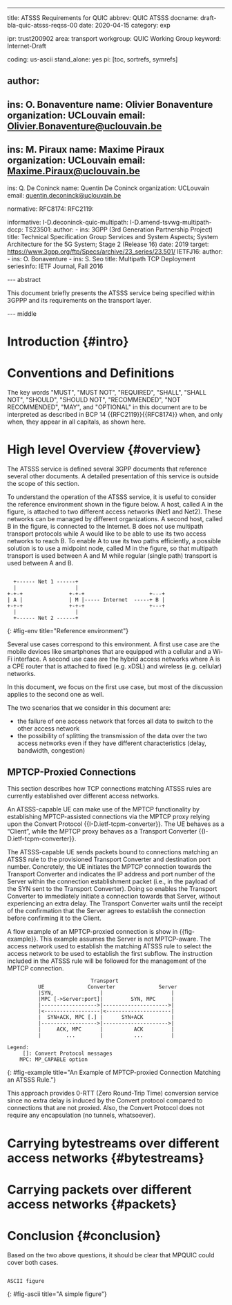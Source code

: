 ---
title: ATSSS Requirements for QUIC
abbrev: QUIC ATSSS
docname: draft-bla-quic-atsss-reqss-00
date: 2020-04-15
category: exp

ipr: trust200902
area: transport
workgroup: QUIC Working Group
keyword: Internet-Draft

coding: us-ascii
stand_alone: yes
pi: [toc, sortrefs, symrefs]

author:
 -
  ins: O. Bonaventure
  name: Olivier Bonaventure
  organization: UCLouvain
  email: Olivier.Bonaventure@uclouvain.be
 -
  ins: M. Piraux
  name: Maxime Piraux
  organization: UCLouvain
  email: Maxime.Piraux@uclouvain.be
 -
  ins: Q. De Coninck
  name: Quentin De Coninck
  organization: UCLouvain
  email: quentin.deconinck@uclouvain.be


normative:
  RFC8174:
  RFC2119:
  
informative:
  I-D.deconinck-quic-multipath:
  I-D.amend-tsvwg-multipath-dccp:
  TS23501:
    author:
      - ins: 3GPP (3rd Generation Partnership Project)
    title: Technical Specification Group Services and System Aspects; System Architecture for the 5G System; Stage 2 (Release 16)
    date: 2019
    target: https://www.3gpp.org/ftp/Specs/archive/23_series/23.501/
  IETFJ16:
    author:
      - ins: O. Bonaventure
      - ins: S. Seo
    title: Multipath TCP Deployment
    seriesinfo: IETF Journal, Fall 2016


--- abstract

This document briefly presents the ATSSS service being specified within
3GPPP and its requirements on the transport layer. 

--- middle


# Introduction  {#intro}


# Conventions and Definitions

The key words "MUST", "MUST NOT", "REQUIRED", "SHALL", "SHALL NOT",
"SHOULD", "SHOULD NOT", "RECOMMENDED", "NOT RECOMMENDED", "MAY", and
"OPTIONAL" in this document are to be interpreted as described in BCP 14
{{RFC2119}}{{RFC8174}} when, and only when, they appear in all capitals,
as shown here.

[comment]: # (OB: not sure we need that section, we'll see later)

# High level Overview {#overview}

The ATSSS service is defined several 3GPP documents that reference several
other documents. A detailed presentation of this service is outside the
scope of this section.

To understand the operation of the ATSSS service, it is useful to consider the
reference environment shown in the figure below. A host, called A in the
figure, is attached to two different access networks (Net1 and Net2).
These networks can be managed by different organizations.
A second host, called B in the figure, 
is connected to the Internet. B does not use multipath transport protocols
while A would like to be able to use its two access networks to reach B. To
enable A to use its two paths efficiently, a possible solution is to use
a midpoint node, called M in the figure, so that multipath transport is
used between A and M while regular (single path) transport is used
between A and B. 

~~~~~~~~~~~~~~~~~~~~~~~~~~~

  +------ Net 1 ------+
  |                   |
+-+-+               +-+-+                     +---+
| A |               | M |----- Internet  -----+ B |
+-+-+               +-+-+                     +---+
  |                   |
  +------ Net 2 ------+
~~~~~~~~~~~~~~~~~~~~~~~~~~~
{: #fig-env title="Reference environment"}


Several use cases correspond to this environment. A first use case are the
mobile devices like smartphones that are equipped with a cellular and
a Wi-Fi interface.
A second use case are the hybrid access networks where A is a CPE router that
is attached to fixed (e.g. xDSL) and wireless (e.g. cellular) networks.

In this document, we focus on the first use case, but most of the discussion
applies to the second one as well.

The two scenarios that we consider in this document are:
- the failure of one access network that forces all data to switch to the other access network
- the possibility of splitting the transmission of the data over the two access networks even if they have different characteristics (delay, bandwidth, congestion)

## MPTCP-Proxied Connections

This section describes how TCP connections matching ATSSS rules are currently established over different access networks.

An ATSSS-capable UE can make use of the MPTCP functionality by establishing MPTCP-assisted connections via the MPTCP proxy relying upon the Convert Protocol {{I-D.ietf-tcpm-converter}}. The UE behaves as a “Client”, while the MPTCP proxy behaves as a Transport Converter {{I-D.ietf-tcpm-converter}}. 

The ATSSS-capable UE sends packets bound to connections matching an ATSSS rule to the provisioned Transport Converter and destination port number. Concretely, the UE initiates the MPTCP connection towards the Transport Converter and indicates the IP address and port number of the Server within the connection establishment packet (i.e., in the payload of the SYN sent to the Transport Converter).  Doing so enables the Transport Converter to immediately initiate a connection towards that Server, without experiencing an extra delay. The Transport Converter waits until the receipt of the confirmation that the Server agrees to establish the connection before confirming it to the Client.

A flow example of an MPTCP-proxied connection is show in {{fig-example}}. This example assumes the Server is not MPTCP-aware. The access network used to establish the matching ATSSS rule to select the access network to be used to establish the first subflow. The instruction included in the ATSSS rule will be followed for the management of the MPTCP connection. 

~~~~~~~~~~~~~~~~~~~~~~~~~~~
                           Transport
          UE              Converter              Server
          |SYN,               |                      |
          |MPC [->Server:port]|         SYN, MPC     |
          |------------------>|--------------------->|
          |<------------------|<---------------------|
          |  SYN+ACK, MPC [.] |      SYN+ACK         |
          |------------------>|--------------------->|
          |     ACK, MPC      |          ACK         |
          |        ...        |          ...         |

Legend:
     []: Convert Protocol messages
    MPC: MP_CAPABLE option  
~~~~~~~~~~~~~~~~~~~~~~~~~~~
{: #fig-example title="An Example of MPTCP-proxied Connection Matching an ATSSS Rule."}

This approach provides 0-RTT (Zero Round-Trip Time) conversion service since no extra delay is induced by the Convert protocol compared to connections that are not proxied. Also, the Convert Protocol does not require any encapsulation (no tunnels, whatsoever).

# Carrying bytestreams over different access networks {#bytestreams}


# Carrying packets over different access networks {#packets}


# Conclusion {#conclusion}

Based on the two above questions, it should be clear that MPQUIC could
cover both cases.



~~~~~~~~~~~~~~~~~~~~~~~~~~~

ASCII figure

~~~~~~~~~~~~~~~~~~~~~~~~~~~
{: #fig-ascii title="A simple figure"}

